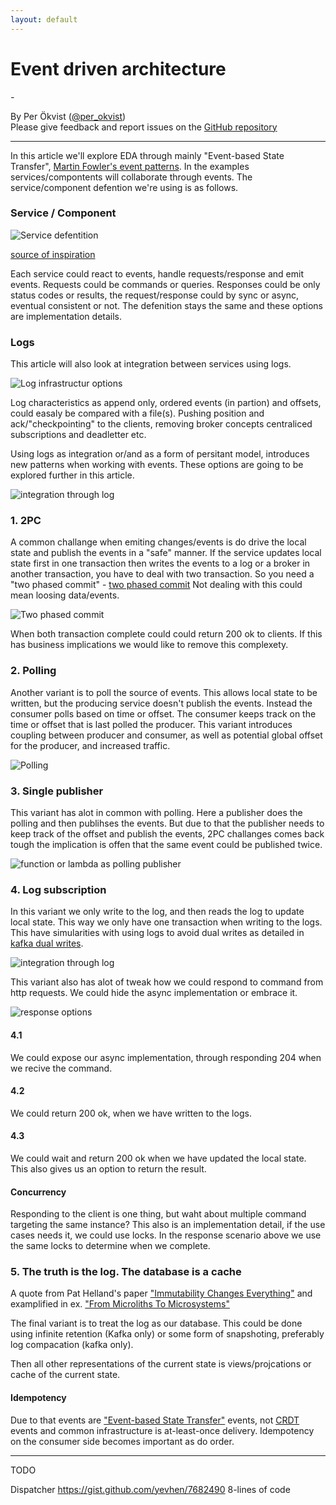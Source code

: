 ```yaml
---
layout: default
---
```


# Event driven architecture

<em class="sub-heading">-</em>

By Per Ökvist ([@per_okvist](https://twitter.com/per_okvist/))<br/>
Please give feedback and report issues on the [GitHub repository](https://github.com/perokvist/event-driven-architecture/)

---

In this article we'll explore EDA through mainly "Event-based State Transfer", [Martin Fowler's event patterns](https://martinfowler.com/videos.html#many-meanings-event).
In the examples services/compontents will collaborate through events. The service/component defention we're using is as follows.

### Service / Component

![Service defentition](assets/service.png)

[source of inspiration](http://media.abdullin.com/blog/2015/2015-03-18-edd-eBay-Barcelona.pdf#page=23)

Each service could react to events, handle requests/response and emit events.
Requests could be commands or queries. Responses could be only status codes or results, the request/response could by sync or async, eventual consistent or not. The defenition stays the same and these options are implementation details.

### Logs

This article will also look at integration between services using logs.

![Log infrastructur options](assets/logs.png)

Log characteristics as append only, ordered events (in partion) and offsets, could easaly be compared with a file(s). Pushing position and ack/"checkpointing" to the clients, removing broker concepts centraliced subscriptions and deadletter etc.

Using logs as integration or/and as a form of persitant model, introduces new patterns when working with events. These options are going to be explored further in this article.


![integration through log](assets/service_log_integration.png)

### 1. 2PC

A common challange when emiting changes/events is do drive the local state and publish the events in a "safe" manner. If the service updates local state first in one transaction then writes the events to a log or a broker in another transaction, you have to deal with two transaction. So you need a "two phased commit" - [two phased commit](https://en.wikipedia.org/wiki/Two-phase_commit_protocol)
Not dealing with this could mean loosing data/events.


![Two phased commit](assets/2pc.png)

When both transaction complete could could return 200 ok to clients.
If this has business implications we would like to remove this complexety.

### 2. Polling

Another variant is to poll the source of events. This allows local state to be written, but the producing service doesn't publish the events. Instead the consumer polls based on time or offset. The consumer keeps track on the time or offset that is last polled the producer.
This variant introduces coupling between producer and consumer, as well as potential global offset for the producer, and increased traffic.


![Polling](assets/polling.png)

### 3. Single publisher

This variant has alot in common with polling. Here a publisher does the polling and then publihses the events. But due to that the publisher needs to keep track of the offset and publish the events, 2PC challanges comes back tough the implication is offen that the same event could be published twice.


![function or lambda as polling publisher](assets/publisher.png)

### 4. Log subscription

In this variant we only write to the log, and then reads the log to update local state. This way we only have one transaction when writing to the logs.
This have simularities with using logs to avoid dual writes as detailed in [kafka dual writes](https://www.confluent.io/blog/using-logs-to-build-a-solid-data-infrastructure-or-why-dual-writes-are-a-bad-idea/).


![integration through log](assets/service_log_integration.png)

This variant also has alot of tweak how we could respond to command from http requests. We could hide the async implementation or embrace it.


![response options](assets/response_options.png)

#### 4.1 
We could expose our async implementation, through responding 204 when we recive the command.
#### 4.2
We could return 200 ok, when we have written to the logs.
#### 4.3 
We could wait and return 200 ok when we have updated the local state. This also gives us an option to return the result.

#### Concurrency
Responding to the client is one thing, but waht about multiple command targeting the same instance? This also is an implementation detail, if the use cases needs it, we could use locks. In the response scenario above we use the same locks to determine when we complete.

### 5. The truth is the log. The database is a cache

A quote from Pat Helland's paper ["Immutability Changes Everything"](http://cidrdb.org/cidr2015/Papers/CIDR15_Paper16.pdf) and examplified in ex. ["From Microliths To Microsystems"](https://www.slideshare.net/jboner/from-microliths-to-microsystems)

The final variant is to treat the log as our database. This could be done using infinite retention (Kafka only) or some form of snapshoting, preferably log compacation (kafka only).

Then all other representations of the current state is views/projcations or cache of the current state.

#### Idempotency

Due to that events are ["Event-based State Transfer"](https://martinfowler.com/videos.html#many-meanings-event) events, not [CRDT](https://en.wikipedia.org/wiki/Conflict-free_replicated_data_type) events and common infrastructure is at-least-once delivery. Idempotency on the consumer side becomes important as do order.

----
TODO

Dispatcher
https://gist.github.com/yevhen/7682490
8-lines of code

